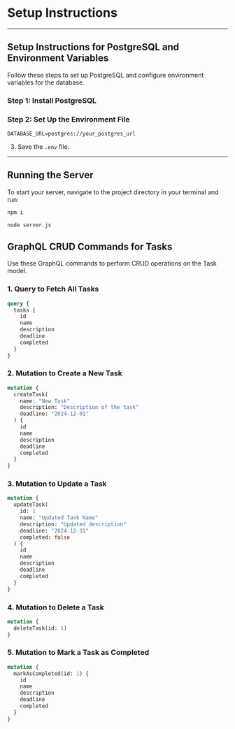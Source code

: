 
# Setup Instructions

---

## Setup Instructions for PostgreSQL and Environment Variables

Follow these steps to set up PostgreSQL and configure environment variables for the database.

### Step 1: Install PostgreSQL

### Step 2: Set Up the Environment File

   ```plaintext
   DATABASE_URL=postgres://your_postgres_url
   ```

3. Save the `.env` file.

---

## Running the Server

To start your server, navigate to the project directory in your terminal and run:

```bash
npm i
```

```bash
node server.js
```

## GraphQL CRUD Commands for Tasks

Use these GraphQL commands to perform CRUD operations on the Task model.

### 1. Query to Fetch All Tasks

```graphql
query {
  tasks {
    id
    name
    description
    deadline
    completed
  }
}
```

### 2. Mutation to Create a New Task

```graphql
mutation {
  createTask(
    name: "New Task"
    description: "Description of the task"
    deadline: "2024-12-01"
  ) {
    id
    name
    description
    deadline
    completed
  }
}
```

### 3. Mutation to Update a Task

```graphql
mutation {
  updateTask(
    id: 1
    name: "Updated Task Name"
    description: "Updated description"
    deadline: "2024-12-31"
    completed: false
  ) {
    id
    name
    description
    deadline
    completed
  }
}
```

### 4. Mutation to Delete a Task

```graphql
mutation {
  deleteTask(id: 1)
}
```

### 5. Mutation to Mark a Task as Completed

```graphql
mutation {
  markAsCompleted(id: 1) {
    id
    name
    description
    deadline
    completed
  }
}
```




